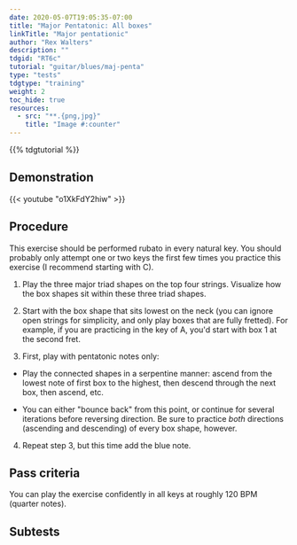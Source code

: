 ```yaml
---
date: 2020-05-07T19:05:35-07:00
title: "Major Pentatonic: All boxes"
linkTitle: "Major pentationic"
author: "Rex Walters"
description: ""
tdgid: "RT6c"
tutorial: "guitar/blues/maj-penta"
type: "tests"
tdgtype: "training"
weight: 2
toc_hide: true
resources:
  - src: "**.{png,jpg}"
    title: "Image #:counter"
---
```


{{% tdgtutorial %}}

## Demonstration

{{< youtube "o1XkFdY2hiw" >}}

## Procedure

This exercise should be performed rubato in every natural key. You should
probably only attempt one or two keys the first few times you practice this
exercise (I recommend starting with C).

1. Play the three major triad shapes on the top four strings. Visualize how the
   box shapes sit within these three triad shapes.

2. Start with the box shape that sits lowest on the neck (you can ignore open
   strings for simplicity, and only play boxes that are fully fretted). For
   example, if you are practicing in the key of A, you'd start with box 1 at the
   second fret.

3. First, play with pentatonic notes only:

  * Play the connected shapes in a serpentine manner: ascend from the lowest note
   of first box to the highest, then descend through the next box, then ascend, etc.
   
   * You can either "bounce back" from this point, or continue for several
     iterations before reversing direction. Be sure to practice _both_
     directions (ascending and descending) of every box shape, however.

4. Repeat step 3, but this time add the blue note.

## Pass criteria

You can play the exercise confidently in all keys at roughly 120 BPM (quarter notes).

## Subtests
